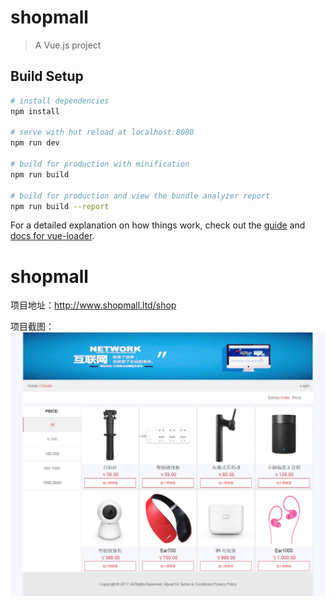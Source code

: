 # shopmall

> A Vue.js project

## Build Setup

``` bash
# install dependencies
npm install

# serve with hot reload at localhost:8080
npm run dev

# build for production with minification
npm run build

# build for production and view the bundle analyzer report
npm run build --report
```

For a detailed explanation on how things work, check out the [guide](http://vuejs-templates.github.io/webpack/) and [docs for vue-loader](http://vuejs.github.io/vue-loader).
# shopmall


项目地址：http://www.shopmall.ltd/shop


项目截图：![image](https://github.com/liuxuefei-27/shopmall/blob/master/shopmall-img/shopmall.png?raw=true)
